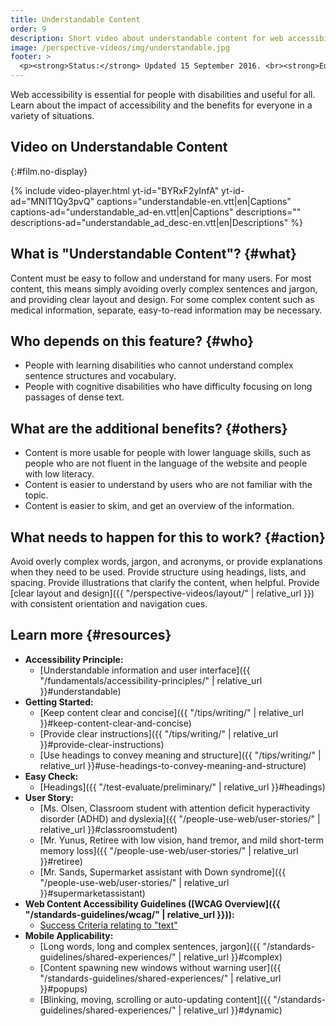 ```yaml
---
title: Understandable Content
order: 9
description: Short video about understandable content for web accessibility - what is it, who depends on it, and what needs to happen to make it work.
image: /perspective-videos/img/understandable.jpg
footer: >
  <p><strong>Status:</strong> Updated 15 September 2016. <br><strong>Editor and project lead:</strong> <a href="https://www.w3.org/People/shadi">Shadi Abou-Zahra</a>. Developed by the <a href="https://www.w3.org/WAI/EO/">Education and Outreach Working Group (EOWG)</a> with support from the <a href="https://www.w3.org/WAI/DEV/">WAI-DEV project</a>, co-funded by the European Commission. <a href="../acknowledgements/">Acknowledgements</a>.</p>
---
```


Web accessibility is essential for people with disabilities and useful
for all. Learn about the impact of accessibility and the benefits for
everyone in a variety of situations.

## Video on Understandable Content
{:#film.no-display}

{% include video-player.html
    yt-id="BYRxF2yInfA"
    yt-id-ad="MNlT1Qy3pvQ"
    captions="understandable-en.vtt|en|Captions"
    captions-ad="understandable_ad-en.vtt|en|Captions"
    descriptions=""
    descriptions-ad="understandable_ad_desc-en.vtt|en|Descriptions"
%}

What is "Understandable Content"? {#what}
---------------------------------

Content must be easy to follow and understand for many users. For most
content, this means simply avoiding overly complex sentences and jargon,
and providing clear layout and design. For some complex content such as
medical information, separate, easy-to-read information may be
necessary.

Who depends on this feature? {#who}
----------------------------

-   People with learning disabilities who cannot understand complex
    sentence structures and vocabulary.
-   People with cognitive disabilities who have difficulty focusing on
    long passages of dense text.

What are the additional benefits? {#others}
---------------------------------

-   Content is more usable for people with lower language skills, such
    as people who are not fluent in the language of the website and
    people with low literacy.
-   Content is easier to understand by users who are not familiar with
    the topic.
-   Content is easier to skim, and get an overview of the information.

What needs to happen for this to work? {#action}
--------------------------------------

Avoid overly complex words, jargon, and acronyms, or provide
explanations when they need to be used. Provide structure using
headings, lists, and spacing. Provide illustrations that clarify the
content, when helpful. Provide [clear layout and design]({{ "/perspective-videos/layout/" | relative_url }})
with consistent orientation and navigation cues.

Learn more {#resources}
----------

-   **Accessibility Principle:**
    -   [Understandable information and user
        interface]({{ "/fundamentals/accessibility-principles/" | relative_url }}#understandable)
-   **Getting Started:**
    -   [Keep content clear and
        concise]({{ "/tips/writing/" | relative_url }}#keep-content-clear-and-concise)
    -   [Provide clear
        instructions]({{ "/tips/writing/" | relative_url }}#provide-clear-instructions)
    -   [Use headings to convey meaning and
        structure]({{ "/tips/writing/" | relative_url }}#use-headings-to-convey-meaning-and-structure)
-   **Easy Check:**
    -   [Headings]({{ "/test-evaluate/preliminary/" | relative_url }}#headings)
-   **User Story:**
    -   [Ms. Olsen, Classroom student with attention deficit
        hyperactivity disorder (ADHD) and
        dyslexia]({{ "/people-use-web/user-stories/" | relative_url }}#classroomstudent)
    -   [Mr. Yunus, Retiree with low vision, hand tremor, and mild
        short-term memory
        loss]({{ "/people-use-web/user-stories/" | relative_url }}#retiree)
    -   [Mr. Sands, Supermarket assistant with Down
        syndrome]({{ "/people-use-web/user-stories/" | relative_url }}#supermarketassistant)
-   **Web Content Accessibility Guidelines ([WCAG
    Overview]({{ "/standards-guidelines/wcag/" | relative_url }})):**
    -   [Success Criteria relating to
        "text"](https://www.w3.org/WAI/WCAG20/quickref/?tags=text)
-   **Mobile Applicability:**
    -   [Long words, long and complex sentences,
        jargon]({{ "/standards-guidelines/shared-experiences/" | relative_url }}#complex)
    -   [Content spawning new windows without warning
        user]({{ "/standards-guidelines/shared-experiences/" | relative_url }}#popups)
    -   [Blinking, moving, scrolling or auto-updating
        content]({{ "/standards-guidelines/shared-experiences/" | relative_url }}#dynamic)

